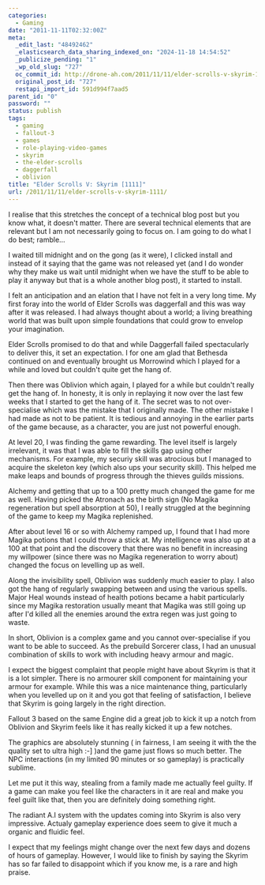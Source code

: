 ```yaml
---
categories:
  - Gaming
date: "2011-11-11T02:32:00Z"
meta:
  _edit_last: "48492462"
  _elasticsearch_data_sharing_indexed_on: "2024-11-18 14:54:52"
  _publicize_pending: "1"
  _wp_old_slug: "727"
  oc_commit_id: http://drone-ah.com/2011/11/11/elder-scrolls-v-skyrim-1111/1320978723
  original_post_id: "727"
  restapi_import_id: 591d994f7aad5
parent_id: "0"
password: ""
status: publish
tags:
  - gaming
  - fallout-3
  - games
  - role-playing-video-games
  - skyrim
  - the-elder-scrolls
  - daggerfall
  - oblivion
title: "Elder Scrolls V: Skyrim [1111]"
url: /2011/11/11/elder-scrolls-v-skyrim-1111/
---
```


I realise that this stretches the concept of a technical blog post but you know
what, it doesn't matter. There are several technical elements that are relevant
but I am not necessarily going to focus on. I am going to do what I do best;
ramble...

I waited till midnight and on the gong (as it were), I clicked install and
instead of it saying that the game was not released yet (and I do wonder why
they make us wait until midnight when we have the stuff to be able to play it
anyway but that is a whole another blog post), it started to install.

I felt an anticipation and an elation that I have not felt in a very long time.
My first foray into the world of Elder Scrolls was daggerfall and this was way
after it was released. I had always thought about a world; a living breathing
world that was built upon simple foundations that could grow to envelop your
imagination.

Elder Scrolls promised to do that and while Daggerfall failed spectacularly to
deliver this, it set an expectation. I for one am glad that Bethesda continued
on and eventually brought us Morrowind which I played for a while and loved but
couldn't quite get the hang of.

<!--more-->

Then there was Oblivion which again, I played for a while but couldn't really
get the hang of. In honesty, it is only in replaying it now over the last few
weeks that I started to get the hang of it. The secret was to not
over-specialise which was the mistake that I originally made. The other mistake
I had made as not to be patient. It is tedious and annoying in the earlier parts
of the game because, as a character, you are just not powerful enough.

At level 20, I was finding the game rewarding. The level itself is largely
irrelevant, it was that I was able to fill the skills gap using other
mechanisms. For example, my securiy skill was atrocious but I managed to acquire
the skeleton key (which also ups your security skill). This helped me make leaps
and bounds of progress through the thieves guilds missions.

Alchemy and getting that up to a 100 pretty much changed the game for me as
well. Having picked the Atronach as the birth sign (No Magika regeneration but
spell absorption at 50), I really struggled at the beginning of the game to keep
my Magika replenished.

After about level 16 or so with Alchemy ramped up, I found that I had more
Magika potions that I could throw a stick at. My intelligence was also up at a
100 at that point and the discovery that there was no benefit in increasing my
willpower (since there was no Magika regeneration to worry about) changed the
focus on levelling up as well.

Along the invisibility spell, Oblivion was suddenly much easier to play. I also
got the hang of regularly swapping between and using the various spells. Major
Heal wounds instead of health potions became a habit particularly since my
Magika restoration usually meant that Magika was still going up after I'd killed
all the enemies around the extra regen was just going to waste.

In short, Oblivion is a complex game and you cannot over-specialise if you want
to be able to succeed. As the prebuild Sorcerer class, I had an unusual
combination of skills to work with including heavy armour and magic.

I expect the biggest complaint that people might have about Skyrim is that it is
a lot simpler. There is no armourer skill component for maintaining your armour
for example. While this was a nice maintenance thing, particularly when you
levelled up on it and you got that feeling of satisfaction, I believe that
Skyrim is going largely in the right direction.

Fallout 3 based on the same Engine did a great job to kick it up a notch from
Oblivion and Skyrim feels like it has really kicked it up a few notches.

The graphics are absolutely stunning ( in fairness, I am seeing it with the the
quality set to ultra high :-] )and the game just flows so much better. The NPC
interactions (in my limited 90 minutes or so gameplay) is practically sublime.

Let me put it this way, stealing from a family made me actually feel guilty. If
a game can make you feel like the characters in it are real and make you feel
guilt like that, then you are definitely doing something right.

The radiant A.I system with the updates coming into Skyrim is also very
impressive. Actualy gameplay experience does seem to give it much a organic and
fluidic feel.

I expect that my feelings might change over the next few days and dozens of
hours of gameplay. However, I would like to finish by saying the Skyrim has so
far failed to disappoint which if you know me, is a rare and high praise.
